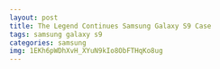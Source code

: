 ```yaml
---
layout: post
title: The Legend Continues Samsung Galaxy S9 Case
tags: samsung galaxy s9
categories: samsung
img: 1EKh6pWDhXvH_XYuN9kIo8ObFTHqKo8ug
---
```

